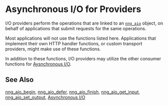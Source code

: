 # Asynchronous I/O for Providers

I/O providers perform the operations that are linked to
an [`nng_aio`](../aio/index.md) object, on behalf of applications
that submit requests for the same operations.

Most applications will not use the functions listed here.
Applications that implement their own HTTP handler functions, or
custom transport providers, might make use of these functions.

In addition to these functions, I/O providers may utilize the
other consumer functions for [Aysnchronous I/O](../aio/index.md).

## See Also

[nng_aio_begin](nng_aio_begin.md),
[nng_aio_defer](nng_aio_defer.md),
[nng_aio_finish](nng_aio_finish.md),
[nng_aio_get_input](nng_aio_get_input.md),
[nng_aio_set_output](nng_aio_set_output.md),
[Asynchronous I/O](../aio/index.md)
